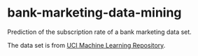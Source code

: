# bank-marketing-data-mining
Prediction of the subscription rate of a bank marketing data set.

The data set is from [UCI Machine Learning Repository](https://archive.ics.uci.edu/ml/datasets/bank+marketing).
